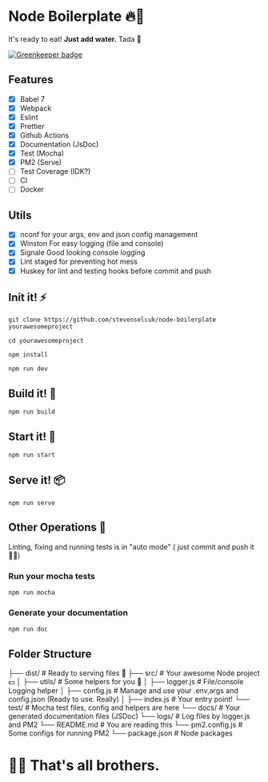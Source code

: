 # Node Boilerplate 🔥🥔

It's ready to eat! **Just add water.** Tada 🎉

[![Greenkeeper badge](https://badges.greenkeeper.io/stevenselcuk/node-boilerplate.svg)](https://greenkeeper.io/)

## Features

- [x] Babel 7
- [x] Webpack
- [x] Eslint
- [x] Prettier
- [x] Github Actions
- [x] Documentation (JsDoc)
- [x] Test (Mocha)
- [x] PM2 (Serve)
- [ ] Test Coverage (IDK?)
- [ ] CI
- [ ] Docker

## Utils

- [x] nconf for your args, env and json config management
- [x] Winston For easy logging (file and console)
- [x] Signale Good looking console logging
- [x] Lint staged for preventing hot mess
- [x] Huskey for lint and testing hooks before commit and push

## Init it! ⚡️

`git clone https://github.com/stevenselcuk/node-boilerplate yourawesomeproject`

`cd yourawesomeproject`

`npm install`

`npm run dev`

## Build it! 🔧

`npm run build`
 
## Start it! 🍍

`npm run start`

## Serve it! 📦

`npm run serve`

## Other Operations 🤔

Linting, fixing and running tests is in "auto mode" ( just commit and push it 🤜🏻)

### Run your mocha tests

`npm run mocha`

### Generate your documentation

`npm run doc`

## Folder Structure

├── dist/                    # Ready to serving files 🥘
├── src/                     # Your awesome Node project 💵
│   ├── utils/               # Some helpers for you 👄
│       ├── logger.js        # File/console Logging helper
│       ├── config.js        # Manage and use your .env,args and config.json (Ready to use. Really)
│   ├── index.js             # Your entry point! 
└── test/                    # Mocha test files, config and helpers are here
└── docs/                    # Your generated documentation files (JSDoc)
└── logs/                    # Log files by logger.js and PM2
└── README.md                # You are reading this
└── pm2.config.js            # Some configs for running PM2
└── package.json             # Node packages


# 🙌🏻 That's all brothers.
